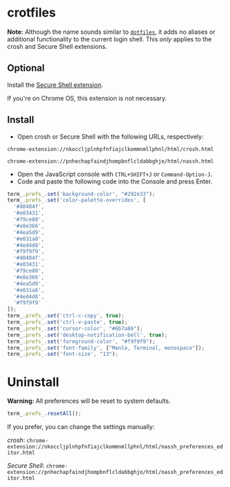 # crotfiles

**Note:** Although the name sounds similar to [`dotfiles`](https://github.com/citrusui/dotfiles), it adds no aliases or additional functionality to the current login shell. This _only_ applies to the crosh and Secure Shell extensions.

## Optional

Install the [Secure Shell extension](https://chrome.google.com/webstore/detail/secure-shell/pnhechapfaindjhompbnflcldabbghjo).

If you're on Chrome OS, this extension is not necessary.

## Install

- Open crosh or Secure Shell with the following URLs, respectively:

`chrome-extension://nkoccljplnhpfnfiajclkommnmllphnl/html/crosh.html`

`chrome-extension://pnhechapfaindjhompbnflcldabbghjo/html/nassh.html`

- Open the JavaScript console with `CTRL+SHIFT+J` or `Command-Option-J`.
- Code and paste the following code into the Console and press Enter.

```js
term_.prefs_.set('background-color', "#292e33");
term_.prefs_.set('color-palette-overrides', [
  '#40484f',
  '#e03431',
  '#79ce80',
  '#e8e366',
  '#4ea5d9',
  '#e031a8',
  '#4ed4d8',
  '#f9f9f9',
  '#40484f',
  '#e03431',
  '#79ce80',
  '#e8e366',
  '#4ea5d9',
  '#e031a8',
  '#4ed4d8',
  '#f9f9f9'
]);
term_.prefs_.set('ctrl-c-copy', true);
term_.prefs_.set('ctrl-v-paste', true);
term_.prefs_.set('cursor-color', "#6b7a86");
term_.prefs_.set('desktop-notification-bell', true);
term_.prefs_.set('foreground-color', "#f9f9f9");
term_.prefs_.set('font-family', ["Menlo, Terminal, monospace"]);
term_.prefs_.set('font-size', "13");
```

# Uninstall

**Warning:** All preferences will be reset to system defaults.

```js
term_.prefs_.resetAll();
```

If you prefer, you can change the settings manually:

_crosh_: `chrome-extension://nkoccljplnhpfnfiajclkommnmllphnl/html/nassh_preferences_editor.html`

_Secure Shell_: `chrome-extension://pnhechapfaindjhompbnflcldabbghjo/html/nassh_preferences_editor.html`
